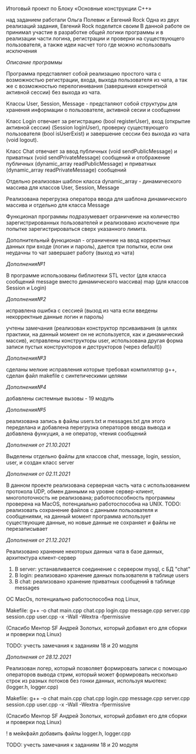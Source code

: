 Итоговый проект по Блоку «Основные конструкции C++»

над заданием работали  Ольга Полевик и Евгений Rock
Одна из двух реализаций задания, Евгений Rock поделится своим 
В данной работе он принимал участие в разработке общей логики программы и в реализации части логина, регистрации и проверки на существующего пользователя, а также идеи насчет того где можно использовать исключения

*Описание программы*

Программа представляет собой реализацию простого чата с возможностью регистрации, входа, выхода пользователя из чата, а так же с возможностью перелогинивания (завершения конкретной активной сессии) без выхода из чата. 

Классы User, Session, Message - предсталяют собой структуры для хранения информации о пользователе, активной сесии и сообщении

Класс Login отвечает за регистрацию (bool registerUser), вход (открытие активной сессии) (Session loginUser),  проверку существующего пользователя (bool isUserExist) и завершение сессии без выхода из чата (void logout).  

Класс Chat отвечает за ввод публичных (void sendPublicMessage) и приватных (void sendPrivateMessage) сообщений и отображение публичных (dynamic_array<Message> readPublicMessage) и приватных (dynamic_array<Message> readPrivateMessage) сообщений

Отдельно реализован шаблон класса dynamic_array - динамического массива для классов User, Session, Message

Реализована перегрузка оператора ввода для шаблона динамического массива и отдельно для класса Message

Функционал программы подразумевает ограничение на количество зарегистрированных пользователей и реализовано исключение при попытке зарегистрироваться сверх указанного лимита.

Дополнительный функционал - ограничение на ввод корректных данных при входе (логин и пароль), дается три попытки, если они неудачны то чат завершает работу (выход из чата)

*Дополнения№1*

В программе использованы библиотеки STL 
vector (для класса сообщений message вместо динамического массива)
map (для классов Session и Login)

*Дополнения№2*

исправлена ошибка с сессией (вызод из чата если введены некорректные данные логин и пароль)

учтены замечания (реализован конструктор прсиваивания (в целях практики, на данный момент он не используется, как и динамический массив), исправлены конструкторы user, использована другая форма записи пустых конструкторов и деструкторов (через default))

*Дополнения№3*

сделаны мелкие исправления которые требовал компиллятор g++, сделан файл makefile с синтетическими целями

*Дополнения№4*

добавлены системные вызовы - 19 модуль

*Дополнения№5*

реализована запись в файлы users.txt и messages.txt
для этого переделана и добавлена перегрузка операторов ввода вывода и добавлена функуция, а не оператор, чтения сообщений
 
 *Дополнения от 21.10.2021*
 
 Выделены отдельно файлы для классов chat, message, login, session, user, и создан класс server
 
 *Дополнения от 02.11.2021*
 
В данном проекте реализована серверная часть чата с использованием протокола UDP, обмен данными на уровне сервер-клиент, многопоточность не реализована; работоспособность программы проверена на MacOS, потенциально работоспособна на UNIX. 
TODO: реализовать сохранение файлов с данными пользователя и сообщениями, на данный момент программа использует существующие данные, но новые данные не сохраняет и файлы не перезаписывает

 *Дополнения от 21.12.2021*
 
 Реализовано хранение некоторых данных чата в базе данных, архитектура клиент-сервер
 1. В server: устанавливается соединение с сервером mysql, с БД "chat"
 2. В login: реализовано хранение данных пользователя в таблице users
 3. В chat: реализовано хранение приватных сообщений в таблице messages
 
 OC MacOs, потенциально работоспособна под Linux,
 
 Makefile:
 g++ -o chat main.cpp chat.cpp login.cpp message.cpp server.cpp session.cpp user.cpp -x -Wall -Wextra -fpermissive

(Спасибо Ментор SF Андрей Золотых, который добавил его для сборки и проверки под Linux) 
 
 TODO: учесть замечания к заданиям 18 и 20 модуля
 
 *Дополнения от 28.12.2021*
 
 Реализован логер, который позволяет формировать записи с помощью операторов вывода стрим, который может формировать несколько строк из разных потоков без гонки данных, используя мьютекс (logger.h, logger.cpp)
 
  Makefile:
 g++ -o chat main.cpp chat.cpp login.cpp message.cpp server.cpp session.cpp user.cpp -x -Wall -Wextra -fpermissive

(Спасибо Ментор SF Андрей Золотых, который добавил его для сборки и проверки под Linux) 

! в мейкфайл добавить файлы logger.h, logger.cpp
 
 TODO: учесть замечания к заданиям 18 и 20 модуля
 
 
